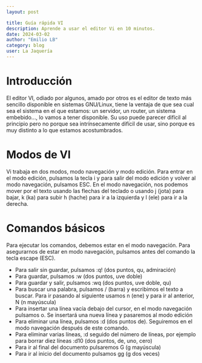 ```yaml
---
layout: post

title: Guía rápida VI
description: Aprende a usar el editor Vi en 10 minutos.
date: 2024-03-02
author: "Emilio LB"
category: blog
user: La Jaquería
---
```


# Introducción
El editor VI, odiado por algunos, amado por otros es el editor de texto más sencillo disponible en sistemas GNU/Linux, tiene la ventaja de que sea 
cual sea el sistema en el que estamos: un servidor, un router, un sistema embebido..., lo vamos a tener disponible. Su uso puede parecer difícil al principio 
pero no porque sea intrínsecamente difícil de usar, sino porque es muy distinto a lo que estamos acostumbrados.

# Modos de VI
Vi trabaja en dos modos, modo navegación y modo edición. Para entrar en el modo edición, pulsamos la tecla i y para salir del modo edición y volver 
al modo navegación, pulsamos ESC. En el modo navegación, nos podemos mover por el texto usando las flechas del teclado o usando j (jota) para bajar, k (ka) para subir 
h (hache) para ir a la izquierda y l (ele) para ir a la derecha.

# Comandos básicos
Para ejecutar los comandos, debemos estar en el modo navegación. Para asegurarnos de estar en modo navegación, pulsamos antes 
del comando la tecla escape (ESC).
* Para salir sin guardar, pulsamos :q! (dos puntos, qu, admiración)
* Para guardar, pulsamos :w (dos puntos, uve doble)
* Para guardar y salir, pulsamos :wq (dos puntos, uve doble, qu)
* Para buscar una palabra, pulsamos / (barra) y escribimos el texto a buscar. Para ir pasando al siguiente usamos n (ene) y para ir 
al anterior, N (n mayúscula)
* Para insertar una línea vacía debajo del cursor, en el modo navegación pulsamos o. Se insertará una nueva línea y pasaremos al modo edición
* Para eliminar una línea, pulsamos :d (dos puntos de). Seguiremos en el modo navegación después de este comando.
* Para eliminar varias líneas, :d seguido del número de líneas, por ejemplo 
para borrar diez líneas :d10 (dos puntos, de, uno, cero)
* Para ir al final del documento pulsaremos G (g mayúscula)
* Para ir al inicio del documento pulsamos gg (g dos veces)

